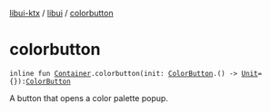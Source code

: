 [libui-ktx](../index.md) / [libui](index.md) / [colorbutton](./colorbutton.md)

# colorbutton

`inline fun `[`Container`](-container/index.md)`.colorbutton(init: `[`ColorButton`](-color-button/index.md)`.() -> `[`Unit`](https://kotlinlang.org/api/latest/jvm/stdlib/kotlin/-unit/index.html)` = {}): `[`ColorButton`](-color-button/index.md)

A button that opens a color palette popup.

